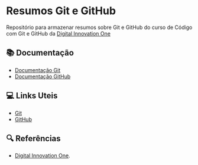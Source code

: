 # Resumos Git e GitHub

Repositório para armazenar resumos sobre Git e GitHub do curso de Código com Git e GitHub da [Digital Innovation One](https://www.dio.me/)

## 📚 Documentação
- [Documentação Git](https://git-scm.com/doc)
- [Documentação GitHub](https://docs.github.com/pt)

## 💻 Links Uteis
- [Git](https://git-scm.com) 
- [GitHub](https://github.com)


## 🔍 Referências
- [Digital Innovation One]().